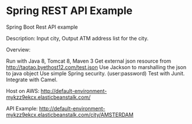 # Spring REST API Example
Spring Boot Rest API example

Description: Input city, Output ATM address list for the city.



Overview:

Run with Java 8, Tomcat 8, Maven 3
Get external json resource from http://taotao.byethost12.com/test.json
Use Jackson to marshalling the json to java object
Use simple Spring security. (user:password)
Test with Junit. 
Integrate with Camel.

Host on AWS: 
http://default-environment-mykzz9ekcx.elasticbeanstalk.com/

API Example:
http://default-environment-mykzz9ekcx.elasticbeanstalk.com/city/AMSTERDAM

 

